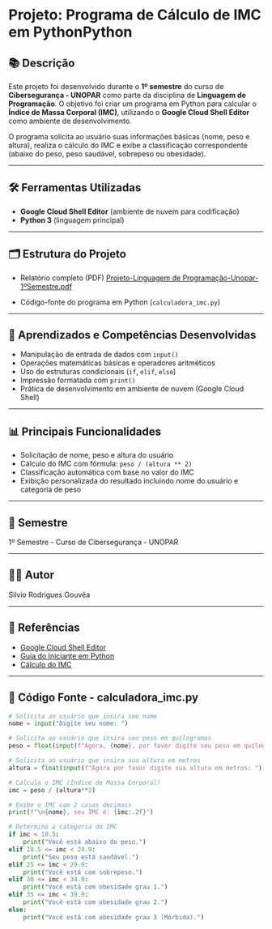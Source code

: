 # Projeto: Programa de Cálculo de IMC em PythonPython

## 📚 Descrição
Este projeto foi desenvolvido durante o **1º semestre** do curso de **Cibersegurança - UNOPAR** como parte da disciplina de **Linguagem de Programação**. O objetivo foi criar um programa em Python para calcular o **Índice de Massa Corporal (IMC)**, utilizando o **Google Cloud Shell Editor** como ambiente de desenvolvimento.

O programa solicita ao usuário suas informações básicas (nome, peso e altura), realiza o cálculo do IMC e exibe a classificação correspondente (abaixo do peso, peso saudável, sobrepeso ou obesidade).

---

## 🛠️ Ferramentas Utilizadas
- **Google Cloud Shell Editor** (ambiente de nuvem para codificação)
- **Python 3** (linguagem principal)

---

## 🗂️ Estrutura do Projeto
- Relatório completo (PDF) [Projeto-Linguagem de Programação-Unopar-1ºSemestre.pdf](https://github.com/user-attachments/files/19130757/Projeto-Linguagem.de.Programacao-Unopar-1.Semestre.pdf)

- Código-fonte do programa em Python (`calculadora_imc.py`)

---

## 🔎 Aprendizados e Competências Desenvolvidas
- Manipulação de entrada de dados com `input()`
- Operações matemáticas básicas e operadores aritméticos
- Uso de estruturas condicionais (`if`, `elif`, `else`)
- Impressão formatada com `print()`
- Prática de desenvolvimento em ambiente de nuvem (Google Cloud Shell)

---

## 📊 Principais Funcionalidades
- Solicitação de nome, peso e altura do usuário
- Cálculo do IMC com fórmula: `peso / (altura ** 2)`
- Classificação automática com base no valor do IMC
- Exibição personalizada do resultado incluindo nome do usuário e categoria de peso

---

## 📅 Semestre
1º Semestre - Curso de Cibersegurança - UNOPAR

---

## 👨‍🎓 Autor
Silvio Rodrigues Gouvêa

---

## 🔗 Referências
- [Google Cloud Shell Editor](https://cloud.google.com/shell?hl=pt-br)
- [Guia do Iniciante em Python](https://wiki.python.org/moin/BeginnersGuide)
- [Cálculo do IMC](https://encurtador.com.br/fgizM)

---

## 📁 Código Fonte - calculadora_imc.py

```python
# Solicita ao usuário que insira seu nome
nome = input("Digite seu nome: ")

# Solicita ao usuário que insira seu peso em quilogramas
peso = float(input(f"Agora, {nome}, por favor digite seu peso em quilogramas: "))

# Solicita ao usuário que insira sua altura em metros
altura = float(input(f"Agora por favor digite sua altura em metros: "))

# Calcula o IMC (Índice de Massa Corporal)
imc = peso / (altura**2)

# Exibe o IMC com 2 casas decimais
print(f"\n{nome}, seu IMC é: {imc:.2f}")

# Determina a categoria do IMC
if imc < 18.5:
    print("Você está abaixo do peso.")
elif 18.5 <= imc < 24.9:
    print("Seu peso está saudável.")
elif 25 <= imc < 29.9:
    print("Você está com sobrepeso.")
elif 30 <= imc < 34.9:
    print("Você está com obesidade grau 1.")
elif 35 <= imc < 39.9:
    print("Você está com obesidade grau 2.")
else:
    print("Você está com obesidade grau 3 (Mórbida).")
```
